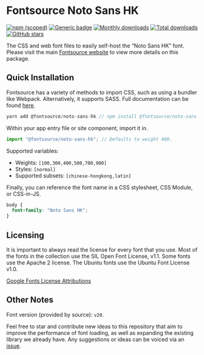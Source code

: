 # Fontsource Noto Sans HK

[![npm (scoped)](https://img.shields.io/npm/v/@fontsource/noto-sans-hk?color=brightgreen)](https://www.npmjs.com/package/@fontsource/noto-sans-hk) [![Generic badge](https://img.shields.io/badge/fontsource-passing-brightgreen)](https://github.com/fontsource/fontsource) [![Monthly downloads](https://badgen.net/npm/dm/@fontsource/noto-sans-hk)](https://github.com/fontsource/fontsource) [![Total downloads](https://badgen.net/npm/dt/@fontsource/noto-sans-hk)](https://github.com/fontsource/fontsource) [![GitHub stars](https://img.shields.io/github/stars/fontsource/fontsource.svg?style=social&label=Star)](https://github.com/fontsource/fontsource/stargazers)

The CSS and web font files to easily self-host the “Noto Sans HK” font. Please visit the main [Fontsource website](https://fontsource.org/fonts/noto-sans-hk) to view more details on this package.

## Quick Installation

Fontsource has a variety of methods to import CSS, such as using a bundler like Webpack. Alternatively, it supports SASS. Full documentation can be found [here](https://fontsource.org/docs/introduction).

```javascript
yarn add @fontsource/noto-sans-hk // npm install @fontsource/noto-sans-hk
```

Within your app entry file or site component, import it in.

```javascript
import "@fontsource/noto-sans-hk"; // Defaults to weight 400.
```

Supported variables:

- Weights: `[100,300,400,500,700,900]`
- Styles: `[normal]`
- Supported subsets: `[chinese-hongkong,latin]`

Finally, you can reference the font name in a CSS stylesheet, CSS Module, or CSS-in-JS.

```css
body {
  font-family: "Noto Sans HK";
}
```



## Licensing

It is important to always read the license for every font that you use.
Most of the fonts in the collection use the SIL Open Font License, v1.1. Some fonts use the Apache 2 license. The Ubuntu fonts use the Ubuntu Font License v1.0.

[Google Fonts License Attributions](https://fonts.google.com/attribution)

## Other Notes

Font version (provided by source): `v20`.

Feel free to star and contribute new ideas to this repository that aim to improve the performance of font loading, as well as expanding the existing library we already have. Any suggestions or ideas can be voiced via an [issue](https://github.com/fontsource/fontsource/issues).
